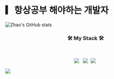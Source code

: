 # ▎항상공부 해야하는 개발자 <br>
![Zhao's GitHub stats](https://github-readme-stats.vercel.app/api?username=anuraghazra&show_icons=true&theme=radical)

<h3 align="center"><b>🛠 My Stack 🛠</b></h3>
</br>
<p align="center">
<!-- <img src="https://img.shields.io/badge/Android-3DDC84?style=flat-square&logo=Android&logoColor=white"/></a> &nbsp -->
<img src="https://img.shields.io/badge/c++-00599C?style=flat-square&logo=c%2B%2B&logoColor=white"/></a> &nbsp 
<img src="https://img.shields.io/badge/Adobe Photoshop-31A8FF?style=flat-square&logo=Adobe Photoshop&logoColor=white"/>&nbsp 
<img src="https://img.shields.io/badge/Python-3776AB?style=flat-square&logo=Python&logoColor=white"/>&nbsp </p>
<a href="mailto:guangxun0621@gmail.com" target="_blank"><img src="https://img.shields.io/badge/Velog-20c997?style=flat-square&logo=Vimeo&logoColor=white"/></a>
